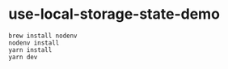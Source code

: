 # use-local-storage-state-demo

```shell
brew install nodenv
nodenv install
yarn install
yarn dev
```
